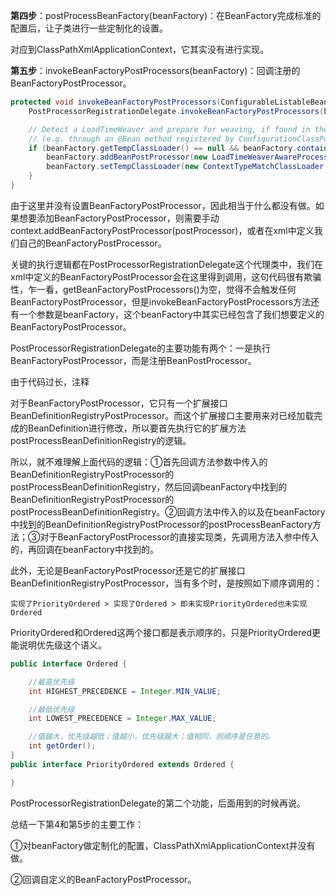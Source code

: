 **第四步**：postProcessBeanFactory\(beanFactory\)：在BeanFactory完成标准的配置后，让子类进行一些定制化的设置。

对应到ClassPathXmlApplicationContext，它其实没有进行实现。

**第五步**：invokeBeanFactoryPostProcessors\(beanFactory\)：回调注册的BeanFactoryPostProcessor。

```java
protected void invokeBeanFactoryPostProcessors(ConfigurableListableBeanFactory beanFactory) {
    PostProcessorRegistrationDelegate.invokeBeanFactoryPostProcessors(beanFactory, getBeanFactoryPostProcessors());

    // Detect a LoadTimeWeaver and prepare for weaving, if found in the meantime
    // (e.g. through an @Bean method registered by ConfigurationClassPostProcessor)
    if (beanFactory.getTempClassLoader() == null && beanFactory.containsBean(LOAD_TIME_WEAVER_BEAN_NAME)) {
        beanFactory.addBeanPostProcessor(new LoadTimeWeaverAwareProcessor(beanFactory));
        beanFactory.setTempClassLoader(new ContextTypeMatchClassLoader(beanFactory.getBeanClassLoader()));
    }
}
```

由于这里并没有设置BeanFactoryPostProcessor，因此相当于什么都没有做。如果想要添加BeanFactoryPostProcessor，则需要手动context.addBeanFactoryPostProcessor\(postProcessor\)，或者在xml中定义我们自己的BeanFactoryPostProcessor。

 关键的执行逻辑都在PostProcessorRegistrationDelegate这个代理类中，我们在xml中定义的BeanFactoryPostProcessor会在这里得到调用，这句代码很有欺骗性，乍一看，getBeanFactoryPostProcessors\(\)为空，觉得不会触发任何BeanFactoryPostProcessor，但是invokeBeanFactoryPostProcessors方法还有一个参数是beanFactory，这个beanFactory中其实已经包含了我们想要定义的BeanFactoryPostProcessor。

PostProcessorRegistrationDelegate的主要功能有两个：一是执行BeanFactoryPostProcessor，而是注册BeanPostProcessor。

由于代码过长，注释



对于BeanFactoryPostProcessor，它只有一个扩展接口BeanDefinitionRegistryPostProcessor。而这个扩展接口主要用来对已经加载完成的BeanDefinition进行修改，所以要首先执行它的扩展方法postProcessBeanDefinitionRegistry的逻辑。

所以，就不难理解上面代码的逻辑：①首先回调方法参数中传入的BeanDefinitionRegistryPostProcessor的postProcessBeanDefinitionRegistry，然后回调beanFactory中找到的BeanDefinitionRegistryPostProcessor的postProcessBeanDefinitionRegistry。②回调方法中传入的以及在beanFactory中找到的BeanDefinitionRegistryPostProcessor的postProcessBeanFactory方法；③对于BeanFactoryPostProcessor的直接实现类，先调用方法入参中传入的，再回调在beanFactory中找到的。

此外，无论是BeanFactoryPostProcessor还是它的扩展接口BeanDefinitionRegistryPostProcessor，当有多个时，是按照如下顺序调用的：

`实现了PriorityOrdered > 实现了Ordered > 即未实现PriorityOrdered也未实现Ordered`

PriorityOrdered和Ordered这两个接口都是表示顺序的，只是PriorityOrdered更能说明优先级这个语义。

```java
public interface Ordered {

    //最高优先级
    int HIGHEST_PRECEDENCE = Integer.MIN_VALUE;

    //最低优先级
    int LOWEST_PRECEDENCE = Integer.MAX_VALUE;

    //值越大，优先级越低；值越小，优先级越大；值相同，则顺序是任意的。
    int getOrder();
}
public interface PriorityOrdered extends Ordered {

}
```

PostProcessorRegistrationDelegate的第二个功能，后面用到的时候 再说。

 总结一下第4和第5步的主要工作：

①对beanFactory做定制化的配置，ClassPathXmlApplicationContext并没有做。

②回调自定义的BeanFactoryPostProcessor。



